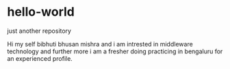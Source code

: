 # hello-world
just another repository


Hi my self bibhuti bhusan mishra and i am intrested in middleware technology 
and further more i am a fresher doing practicing in bengaluru for an experienced profile.

